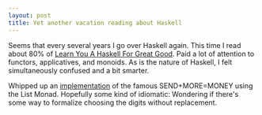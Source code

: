 ```yaml
---
layout: post
title: Yet another vacation reading about Haskell
---
```

Seems that every several years I go over Haskell again.  This time I read about 80% of 
[Learn You A Haskell For Great Good](http://learnyouahaskell.com/).   Paid a lot of attention to functors, 
applicatives, and monoids.  As is the nature of Haskell, I felt simultaneously confused and a bit smarter.

Whipped up an [implementation](https://github.com/rbagchi/rbagchi.github.io/blob/master/haskell/send_money.hs) of the famous SEND+MORE=MONEY using the List Monad.
Hopefully some kind of idiomatic:  Wondering if there's some way to formalize choosing the digits without replacement.

